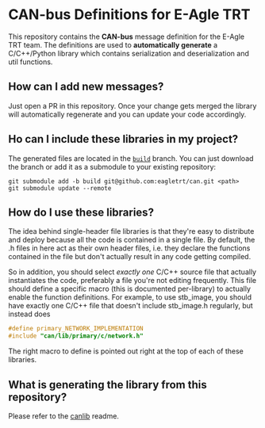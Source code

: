 # CAN-bus Definitions for E-Agle TRT

This repository contains the **CAN-bus** message definition for the E-Agle TRT team.
The definitions are used to **automatically generate** a C/C++/Python library which
contains serialization and deserialization and util functions.

## How can I add new messages?

Just open a PR in this repository. Once your change gets merged the library will automatically
regenerate and you can update your code accordingly.

## Ho can I include these libraries in my project?

The generated files are located in the [`build`](https://github.com/eagletrt/can/tree/build) branch.
You can just download the branch or add it as a submodule to your existing repository:

```
git submodule add -b build git@github.com:eagletrt/can.git <path>
git submodule update --remote
```

## How do I use these libraries?

The idea behind single-header file libraries is that they're easy to distribute and deploy
because all the code is contained in a single file. By default, the .h files in here act as
their own header files, i.e. they declare the functions contained in the file but don't
actually result in any code getting compiled.

So in addition, you should select _exactly one_ C/C++ source file that actually instantiates
the code, preferably a file you're not editing frequently. This file should define a
specific macro (this is documented per-library) to actually enable the function definitions.
For example, to use stb_image, you should have exactly one C/C++ file that doesn't
include stb_image.h regularly, but instead does

```c
#define primary_NETWORK_IMPLEMENTATION
#include "can/lib/primary/c/network.h"
```

The right macro to define is pointed out right at the top of each of these libraries.

## What is generating the library from this repository?

Please refer to the [canlib](https://github.com/eagletrt/canlib) readme.
